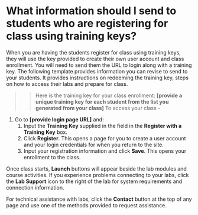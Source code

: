 # What information should I send to students who are registering for class using training keys?

When you are having the students register for class using training keys, they will use the key provided to create their own user account and class enrollment. You will need to send them the URL to login along with a training key. The following template provides information you can revise to send to your students. It provides instructions on redeeming the training key, steps on how to access their labs and prepare for class.

> > Here is the training key for your class enrollment: **[provide a unique training key for each student from the list you generated from your class]**
To access your class - 
  1. Go to **[provide login page URL]** and:
      1. Input the **Training Key** supplied in the field in the **Register with a Training Key** box.
      1. Click **Register**. This opens a page for you to create a user account and your login credentials for when you return to the site.
      1. Input your registration information and click **Save**. This opens your enrollment to the class. 

Once class starts, **Launch** buttons will appear beside the lab modules and course activities. If you experience problems connecting to your labs, click the **Lab Support** icon to the right of the lab for system requirements and connection information. 

For technical assistance with labs, click the **Contact** button at the top of any page and use one of the methods provided to request assistance.
